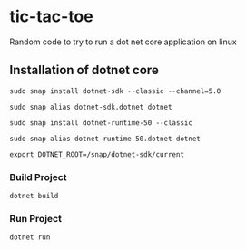 
# tic-tac-toe

Random code to try to run a dot net core application on linux


## Installation of dotnet core

    sudo snap install dotnet-sdk --classic --channel=5.0
    
    sudo snap alias dotnet-sdk.dotnet dotnet

    sudo snap install dotnet-runtime-50 --classic

    sudo snap alias dotnet-runtime-50.dotnet dotnet

    export DOTNET_ROOT=/snap/dotnet-sdk/current
    
### Build Project
    dotnet build
### Run Project
    dotnet run

  
